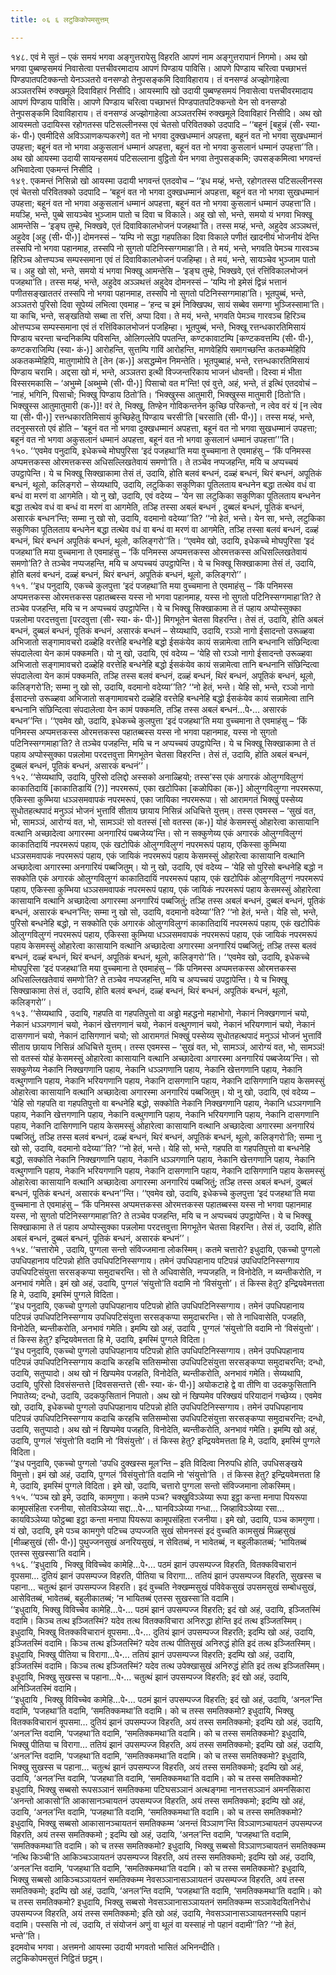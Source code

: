 ```yaml
---
title: ०६ ६ लटुकिकोपमसुत्तम्

---
```


१४८. एवं मे सुतं – एकं समयं भगवा अङ्गुत्तरापेसु विहरति आपणं नाम अङ्गुत्तरापानं निगमो। अथ खो भगवा पुब्बण्हसमयं निवासेत्वा पत्तचीवरमादाय आपणं पिण्डाय पाविसि। आपणे पिण्डाय चरित्वा पच्छाभत्तं पिण्डपातपटिक्कन्तो येनञ्ञतरो वनसण्डो तेनुपसङ्कमि दिवाविहाराय। तं वनसण्डं अज्झोगाहेत्वा अञ्ञतरस्मिं रुक्खमूले दिवाविहारं निसीदि। आयस्मापि खो उदायी पुब्बण्हसमयं निवासेत्वा पत्तचीवरमादाय आपणं पिण्डाय पाविसि। आपणे पिण्डाय चरित्वा पच्छाभत्तं पिण्डपातपटिक्कन्तो येन सो वनसण्डो तेनुपसङ्कमि दिवाविहाराय। तं वनसण्डं अज्झोगाहेत्वा अञ्ञतरस्मिं रुक्खमूले दिवाविहारं निसीदि। अथ खो आयस्मतो उदायिस्स रहोगतस्स पटिसल्लीनस्स एवं चेतसो परिवितक्को उदपादि – ‘‘बहूनं [बहुन्नं (सी॰ स्या॰ कं॰ पी॰) एवमीदिसे अविञ्ञाणकप्पकरणे] वत नो भगवा दुक्खधम्मानं अपहत्ता, बहूनं वत नो भगवा सुखधम्मानं उपहत्ता; बहूनं वत नो भगवा अकुसलानं धम्मानं अपहत्ता, बहूनं वत नो भगवा कुसलानं धम्मानं उपहत्ता’’ति। अथ खो आयस्मा उदायी सायन्हसमयं पटिसल्लाना वुट्ठितो येन भगवा तेनुपसङ्कमि; उपसङ्कमित्वा भगवन्तं अभिवादेत्वा एकमन्तं निसीदि ।  
१४९. एकमन्तं निसिन्नो खो आयस्मा उदायी भगवन्तं एतदवोच – ‘‘इध मय्हं, भन्ते, रहोगतस्स पटिसल्लीनस्स एवं चेतसो परिवितक्को उदपादि – ‘बहूनं वत नो भगवा दुक्खधम्मानं अपहत्ता, बहूनं वत नो भगवा सुखधम्मानं उपहत्ता; बहूनं वत नो भगवा अकुसलानं धम्मानं अपहत्ता, बहूनं वत नो भगवा कुसलानं धम्मानं उपहत्ता’ति। मयञ्हि, भन्ते, पुब्बे सायञ्चेव भुञ्जाम पातो च दिवा च विकाले। अहु खो सो, भन्ते, समयो यं भगवा भिक्खू आमन्तेसि – ‘इङ्घ तुम्हे, भिक्खवे, एतं दिवाविकालभोजनं पजहथा’ति। तस्स मय्हं, भन्ते, अहुदेव अञ्ञथत्तं, अहुदेव [अहु (सी॰ पी॰)] दोमनस्सं – ‘यम्पि नो सद्धा गहपतिका दिवा विकाले पणीतं खादनीयं भोजनीयं देन्ति तस्सपि नो भगवा पहानमाह, तस्सपि नो सुगतो पटिनिस्सग्गमाहा’ति। ते मयं, भन्ते, भगवति पेमञ्च गारवञ्च हिरिञ्च ओत्तप्पञ्च सम्पस्समाना एवं तं दिवाविकालभोजनं पजहिम्हा। ते मयं, भन्ते, सायञ्चेव भुञ्जाम पातो च। अहु खो सो, भन्ते, समयो यं भगवा भिक्खू आमन्तेसि – ‘इङ्घ तुम्हे, भिक्खवे, एतं रत्तिंविकालभोजनं पजहथा’ति। तस्स मय्हं, भन्ते, अहुदेव अञ्ञथत्तं अहुदेव दोमनस्सं – ‘यम्पि नो इमेसं द्विन्नं भत्तानं पणीतसङ्खाततरं तस्सपि नो भगवा पहानमाह, तस्सपि नो सुगतो पटिनिस्सग्गमाहा’ति। भूतपुब्बं, भन्ते, अञ्ञतरो पुरिसो दिवा सूपेय्यं लभित्वा एवमाह – ‘हन्द च इमं निक्खिपथ, सायं सब्बेव समग्गा भुञ्जिस्सामा’ति। या काचि, भन्ते, सङ्खतियो सब्बा ता रत्तिं, अप्पा दिवा। ते मयं, भन्ते, भगवति पेमञ्च गारवञ्च हिरिञ्च ओत्तप्पञ्च सम्पस्समाना एवं तं रत्तिंविकालभोजनं पजहिम्हा। भूतपुब्बं, भन्ते, भिक्खू रत्तन्धकारतिमिसायं पिण्डाय चरन्ता चन्दनिकम्पि पविसन्ति, ओलिगल्लेपि पपतन्ति, कण्टकावाटम्पि [कण्टकवत्तम्पि (सी॰ पी॰), कण्टकराजिम्पि (स्या॰ कं॰)] आरोहन्ति, सुत्तम्पि गाविं आरोहन्ति, माणवेहिपि समागच्छन्ति कतकम्मेहिपि अकतकम्मेहिपि, मातुगामोपि ते [तेन (क॰)] असद्धम्मेन निमन्तेति। भूतपुब्बाहं, भन्ते, रत्तन्धकारतिमिसायं पिण्डाय चरामि। अद्दसा खो मं, भन्ते, अञ्ञतरा इत्थी विज्जन्तरिकाय भाजनं धोवन्ती। दिस्वा मं भीता विस्सरमकासि – ‘अभुम्मे [अब्भुम्मे (सी॰ पी॰)] पिसाचो वत म’न्ति! एवं वुत्ते, अहं, भन्ते, तं इत्थिं एतदवोचं – ‘नाहं, भगिनि, पिसाचो; भिक्खु पिण्डाय ठितो’ति। ‘भिक्खुस्स आतुमारी, भिक्खुस्स मातुमारी [ठितो’ति। भिक्खुस्स आतुमातुमारी (क॰)]! वरं ते, भिक्खु, तिण्हेन गोविकन्तनेन कुच्छि परिकन्तो, न त्वेव वरं यं [न त्वेव या (सी॰ पी॰)] रत्तन्धकारतिमिसायं कुच्छिहेतु पिण्डाय चरसी’ति [चरसाति (सी॰ पी॰)]। तस्स मय्हं, भन्ते, तदनुस्सरतो एवं होति – ‘बहूनं वत नो भगवा दुक्खधम्मानं अपहत्ता, बहूनं वत नो भगवा सुखधम्मानं उपहत्ता; बहूनं वत नो भगवा अकुसलानं धम्मानं अपहत्ता, बहूनं वत नो भगवा कुसलानं धम्मानं उपहत्ता’’’ति।  
१५०. ‘‘एवमेव पनुदायि, इधेकच्चे मोघपुरिसा ‘इदं पजहथा’ति मया वुच्चमाना ते एवमाहंसु – ‘किं पनिमस्स अप्पमत्तकस्स ओरमत्तकस्स अधिसल्लिखतेवायं समणो’ति। ते तञ्चेव नप्पजहन्ति, मयि च अप्पच्चयं उपट्ठापेन्ति। ये च भिक्खू सिक्खाकामा तेसं तं, उदायि, होति बलवं बन्धनं, दळ्हं बन्धनं, थिरं बन्धनं, अपूतिकं बन्धनं, थूलो, कलिङ्गरो – सेय्यथापि, उदायि, लटुकिका सकुणिका पूतिलताय बन्धनेन बद्धा तत्थेव वधं वा बन्धं वा मरणं वा आगमेति। यो नु खो, उदायि, एवं वदेय्य – ‘येन सा लटुकिका सकुणिका पूतिलताय बन्धनेन बद्धा तत्थेव वधं वा बन्धं वा मरणं वा आगमेति, तञ्हि तस्सा अबलं बन्धनं , दुब्बलं बन्धनं, पूतिकं बन्धनं, असारकं बन्धन’न्ति; सम्मा नु खो सो, उदायि, वदमानो वदेय्या’’ति? ‘‘नो हेतं, भन्ते। येन सा, भन्ते, लटुकिका सकुणिका पूतिलताय बन्धनेन बद्धा तत्थेव वधं वा बन्धं वा मरणं वा आगमेति, तञ्हि तस्सा बलवं बन्धनं, दळ्हं बन्धनं, थिरं बन्धनं अपूतिकं बन्धनं, थूलो, कलिङ्गरो’’ति। ‘‘एवमेव खो, उदायि, इधेकच्चे मोघपुरिसा ‘इदं पजहथा’ति मया वुच्चमाना ते एवमाहंसु – ‘किं पनिमस्स अप्पमत्तकस्स ओरमत्तकस्स अधिसल्लिखतेवायं समणो’ति? ते तञ्चेव नप्पजहन्ति, मयि च अप्पच्चयं उपट्ठापेन्ति। ये च भिक्खू सिक्खाकामा तेसं तं, उदायि, होति बलवं बन्धनं, दळ्हं बन्धनं, थिरं बन्धनं, अपूतिकं बन्धनं, थूलो, कलिङ्गरो’’।  
१५१. ‘‘इध पनुदायि, एकच्चे कुलपुत्ता ‘इदं पजहथा’ति मया वुच्चमाना ते एवमाहंसु – ‘किं पनिमस्स अप्पमत्तकस्स ओरमत्तकस्स पहातब्बस्स यस्स नो भगवा पहानमाह, यस्स नो सुगतो पटिनिस्सग्गमाहा’ति? ते तञ्चेव पजहन्ति, मयि च न अप्पच्चयं उपट्ठापेन्ति। ये च भिक्खू सिक्खाकामा ते तं पहाय अप्पोस्सुक्का पन्नलोमा परदत्तवुत्ता [परदवुत्ता (सी॰ स्या॰ कं॰ पी॰)] मिगभूतेन चेतसा विहरन्ति। तेसं तं, उदायि, होति अबलं बन्धनं, दुब्बलं बन्धनं, पूतिकं बन्धनं, असारकं बन्धनं – सेय्यथापि, उदायि, रञ्ञो नागो ईसादन्तो उरूळ्हवा अभिजातो सङ्गामावचरो दळ्हेहि वरत्तेहि बन्धनेहि बद्धो ईसकंयेव कायं सन्नामेत्वा तानि बन्धनानि संछिन्दित्वा संपदालेत्वा येन कामं पक्कमति। यो नु खो, उदायि, एवं वदेय्य – ‘येहि सो रञ्ञो नागो ईसादन्तो उरूळ्हवा अभिजातो सङ्गामावचरो दळ्हेहि वरत्तेहि बन्धनेहि बद्धो ईसकंयेव कायं सन्नामेत्वा तानि बन्धनानि संछिन्दित्वा संपदालेत्वा येन कामं पक्कमति, तञ्हि तस्स बलवं बन्धनं, दळ्हं बन्धनं, थिरं बन्धनं, अपूतिकं बन्धनं, थूलो, कलिङ्गरो’ति; सम्मा नु खो सो, उदायि, वदमानो वदेय्या’’ति? ‘‘नो हेतं, भन्ते। येहि सो, भन्ते, रञ्ञो नागो ईसादन्तो उरूळ्हवा अभिजातो सङ्गामावचरो दळ्हेहि वरत्तेहि बन्धनेहि बद्धो ईसकंयेव कायं सन्नामेत्वा तानि बन्धनानि संछिन्दित्वा संपदालेत्वा येन कामं पक्कमति, तञ्हि तस्स अबलं बन्धनं…पे॰… असारकं बन्धन’’न्ति। ‘‘एवमेव खो, उदायि, इधेकच्चे कुलपुत्ता ‘इदं पजहथा’ति मया वुच्चमाना ते एवमाहंसु – ‘किं पनिमस्स अप्पमत्तकस्स ओरमत्तकस्स पहातब्बस्स यस्स नो भगवा पहानमाह, यस्स नो सुगतो पटिनिस्सग्गमाहा’ति? ते तञ्चेव पजहन्ति, मयि च न अप्पच्चयं उपट्ठापेन्ति। ये च भिक्खू सिक्खाकामा ते तं पहाय अप्पोस्सुक्का पन्नलोमा परदत्तवुत्ता मिगभूतेन चेतसा विहरन्ति। तेसं तं, उदायि, होति अबलं बन्धनं, दुब्बलं बन्धनं, पूतिकं बन्धनं, असारकं बन्धनं’’।  
१५२. ‘‘सेय्यथापि, उदायि, पुरिसो दलिद्दो अस्सको अनाळ्हियो; तस्स’स्स एकं अगारकं ओलुग्गविलुग्गं काकातिदायिं [काकातिडायिं (?)] नपरमरूपं, एका खटोपिका [कळोपिका (क॰)] ओलुग्गविलुग्गा नपरमरूपा, एकिस्सा कुम्भिया धञ्ञसमवापकं नपरमरूपं, एका जायिका नपरमरूपा। सो आरामगतं भिक्खुं पस्सेय्य सुधोतहत्थपादं मनुञ्ञं भोजनं भुत्ताविं सीताय छायाय निसिन्नं अधिचित्ते युत्तम्। तस्स एवमस्स – ‘सुखं वत, भो, सामञ्ञं, आरोग्यं वत, भो, सामञ्ञं! सो वतस्सं [सो वतस्स (क॰)] योहं केसमस्सुं ओहारेत्वा कासायानि वत्थानि अच्छादेत्वा अगारस्मा अनगारियं पब्बजेय्य’न्ति। सो न सक्कुणेय्य एकं अगारकं ओलुग्गविलुग्गं काकातिदायिं नपरमरूपं पहाय, एकं खटोपिकं ओलुग्गविलुग्गं नपरमरूपं पहाय, एकिस्सा कुम्भिया धञ्ञसमवापकं नपरमरूपं पहाय, एकं जायिकं नपरमरूपं पहाय केसमस्सुं ओहारेत्वा कासायानि वत्थानि अच्छादेत्वा अगारस्मा अनगारियं पब्बजितुम्। यो नु खो, उदायि, एवं वदेय्य – ‘येहि सो पुरिसो बन्धनेहि बद्धो न सक्कोति एकं अगारकं ओलुग्गविलुग्गं काकातिदायिं नपरमरूपं पहाय, एकं खटोपिकं ओलुग्गविलुग्गं नपरमरूपं पहाय, एकिस्सा कुम्भिया धञ्ञसमवापकं नपरमरूपं पहाय, एकं जायिकं नपरमरूपं पहाय केसमस्सुं ओहारेत्वा कासायानि वत्थानि अच्छादेत्वा अगारस्मा अनगारियं पब्बजितुं; तञ्हि तस्स अबलं बन्धनं, दुब्बलं बन्धनं, पूतिकं बन्धनं, असारकं बन्धन’न्ति; सम्मा नु खो सो, उदायि, वदमानो वदेय्या’’ति? ‘‘नो हेतं, भन्ते। येहि सो, भन्ते, पुरिसो बन्धनेहि बद्धो, न सक्कोति एकं अगारकं ओलुग्गविलुग्गं काकातिदायिं नपरमरूपं पहाय, एकं खटोपिकं ओलुग्गविलुग्गं नपरमरूपं पहाय, एकिस्सा कुम्भिया धञ्ञसमवापकं नपरमरूपं पहाय, एकं जायिकं नपरमरूपं पहाय केसमस्सुं ओहारेत्वा कासायानि वत्थानि अच्छादेत्वा अगारस्मा अनगारियं पब्बजितुं; तञ्हि तस्स बलवं बन्धनं, दळ्हं बन्धनं, थिरं बन्धनं, अपूतिकं बन्धनं, थूलो, कलिङ्गरो’’ति। ‘‘एवमेव खो, उदायि, इधेकच्चे मोघपुरिसा ‘इदं पजहथा’ति मया वुच्चमाना ते एवमाहंसु – ‘किं पनिमस्स अप्पमत्तकस्स ओरमत्तकस्स अधिसल्लिखतेवायं समणो’ति? ते तञ्चेव नप्पजहन्ति, मयि च अप्पच्चयं उपट्ठापेन्ति। ये च भिक्खू सिक्खाकामा तेसं तं, उदायि, होति बलवं बन्धनं, दळ्हं बन्धनं, थिरं बन्धनं, अपूतिकं बन्धनं, थूलो, कलिङ्गरो’’।  
१५३. ‘‘सेय्यथापि , उदायि, गहपति वा गहपतिपुत्तो वा अड्ढो महद्धनो महाभोगो, नेकानं निक्खगणानं चयो, नेकानं धञ्ञगणानं चयो, नेकानं खेत्तगणानं चयो, नेकानं वत्थुगणानं चयो, नेकानं भरियगणानं चयो, नेकानं दासगणानं चयो, नेकानं दासिगणानं चयो; सो आरामगतं भिक्खुं पस्सेय्य सुधोतहत्थपादं मनुञ्ञं भोजनं भुत्ताविं सीताय छायाय निसिन्नं अधिचित्ते युत्तम्। तस्स एवमस्स – ‘सुखं वत, भो, सामञ्ञं, आरोग्यं वत, भो, सामञ्ञं! सो वतस्सं योहं केसमस्सुं ओहारेत्वा कासायानि वत्थानि अच्छादेत्वा अगारस्मा अनगारियं पब्बजेय्य’न्ति। सो सक्कुणेय्य नेकानि निक्खगणानि पहाय, नेकानि धञ्ञगणानि पहाय, नेकानि खेत्तगणानि पहाय, नेकानि वत्थुगणानि पहाय, नेकानि भरियगणानि पहाय, नेकानि दासगणानि पहाय, नेकानि दासिगणानि पहाय केसमस्सुं ओहारेत्वा कासायानि वत्थानि अच्छादेत्वा अगारस्मा अनगारियं पब्बजितुम्। यो नु खो, उदायि, एवं वदेय्य – ‘येहि सो गहपति वा गहपतिपुत्तो वा बन्धनेहि बद्धो, सक्कोति नेकानि निक्खगणानि पहाय, नेकानि धञ्ञगणानि पहाय, नेकानि खेत्तगणानि पहाय, नेकानि वत्थुगणानि पहाय, नेकानि भरियगणानि पहाय, नेकानि दासगणानि पहाय, नेकानि दासिगणानि पहाय केसमस्सुं ओहारेत्वा कासायानि वत्थानि अच्छादेत्वा अगारस्मा अनगारियं पब्बजितुं, तञ्हि तस्स बलवं बन्धनं, दळ्हं बन्धनं, थिरं बन्धनं, अपूतिकं बन्धनं, थूलो, कलिङ्गरो’ति; सम्मा नु खो सो, उदायि, वदमानो वदेय्या’’ति? ‘‘नो हेतं, भन्ते। येहि सो, भन्ते, गहपति वा गहपतिपुत्तो वा बन्धनेहि बद्धो, सक्कोति नेकानि निक्खगणानि पहाय, नेकानि धञ्ञगणानि पहाय, नेकानि खेत्तगणानि पहाय, नेकानि वत्थुगणानि पहाय, नेकानि भरियगणानि पहाय, नेकानि दासगणानि पहाय, नेकानि दासिगणानि पहाय केसमस्सुं ओहारेत्वा कासायानि वत्थानि अच्छादेत्वा अगारस्मा अनगारियं पब्बजितुं; तञ्हि तस्स अबलं बन्धनं, दुब्बलं बन्धनं, पूतिकं बन्धनं, असारकं बन्धन’’न्ति। ‘‘एवमेव खो, उदायि, इधेकच्चे कुलपुत्ता ‘इदं पजहथा’ति मया वुच्चमाना ते एवमाहंसु – ‘किं पनिमस्स अप्पमत्तकस्स ओरमत्तकस्स पहातब्बस्स यस्स नो भगवा पहानमाह यस्स, नो सुगतो पटिनिस्सग्गमाहा’ति? ते तञ्चेव पजहन्ति, मयि च न अप्पच्चयं उपट्ठापेन्ति। ये च भिक्खू सिक्खाकामा ते तं पहाय अप्पोस्सुक्का पन्नलोमा परदत्तवुत्ता मिगभूतेन चेतसा विहरन्ति। तेसं तं, उदायि, होति अबलं बन्धनं, दुब्बलं बन्धनं, पूतिकं बन्धनं, असारकं बन्धनं’’।  
१५४. ‘‘चत्तारोमे , उदायि, पुग्गला सन्तो संविज्जमाना लोकस्मिम्। कतमे चत्तारो? इधुदायि, एकच्चो पुग्गलो उपधिपहानाय पटिपन्नो होति उपधिपटिनिस्सग्गाय। तमेनं उपधिपहानाय पटिपन्नं उपधिपटिनिस्सग्गाय उपधिपटिसंयुत्ता सरसङ्कप्पा समुदाचरन्ति। सो ते अधिवासेति, नप्पजहति, न विनोदेति, न ब्यन्तीकरोति, न अनभावं गमेति। इमं खो अहं, उदायि, पुग्गलं ‘संयुत्तो’ति वदामि नो ‘विसंयुत्तो’। तं किस्स हेतु? इन्द्रियवेमत्तता हि मे, उदायि, इमस्मिं पुग्गले विदिता।  
‘‘इध पनुदायि, एकच्चो पुग्गलो उपधिपहानाय पटिपन्नो होति उपधिपटिनिस्सग्गाय। तमेनं उपधिपहानाय पटिपन्नं उपधिपटिनिस्सग्गाय उपधिपटिसंयुत्ता सरसङ्कप्पा समुदाचरन्ति। सो ते नाधिवासेति, पजहति, विनोदेति, ब्यन्तीकरोति, अनभावं गमेति। इमम्पि खो अहं, उदायि , पुग्गलं ‘संयुत्तो’ति वदामि नो ‘विसंयुत्तो’। तं किस्स हेतु? इन्द्रियवेमत्तता हि मे, उदायि, इमस्मिं पुग्गले विदिता।  
‘‘इध पनुदायि, एकच्चो पुग्गलो उपधिपहानाय पटिपन्नो होति उपधिपटिनिस्सग्गाय। तमेनं उपधिपहानाय पटिपन्नं उपधिपटिनिस्सग्गाय कदाचि करहचि सतिसम्मोसा उपधिपटिसंयुत्ता सरसङ्कप्पा समुदाचरन्ति; दन्धो, उदायि, सतुप्पादो। अथ खो नं खिप्पमेव पजहति, विनोदेति, ब्यन्तीकरोति, अनभावं गमेति। सेय्यथापि, उदायि, पुरिसो दिवसंसन्तत्ते [दिवससन्तत्ते (सी॰ स्या॰ कं॰ पी॰)] अयोकटाहे द्वे वा तीणि वा उदकफुसितानि निपातेय्य; दन्धो, उदायि, उदकफुसितानं निपातो। अथ खो नं खिप्पमेव परिक्खयं परियादानं गच्छेय्य। एवमेव खो, उदायि, इधेकच्चो पुग्गलो उपधिपहानाय पटिपन्नो होति उपधिपटिनिस्सग्गाय। तमेनं उपधिपहानाय पटिपन्नं उपधिपटिनिस्सग्गाय कदाचि करहचि सतिसम्मोसा उपधिपटिसंयुत्ता सरसङ्कप्पा समुदाचरन्ति; दन्धो, उदायि, सतुप्पादो। अथ खो नं खिप्पमेव पजहति, विनोदेति, ब्यन्तीकरोति, अनभावं गमेति। इमम्पि खो अहं, उदायि, पुग्गलं ‘संयुत्तो’ति वदामि नो ‘विसंयुत्तो’। तं किस्स हेतु? इन्द्रियवेमत्तता हि मे, उदायि, इमस्मिं पुग्गले विदिता।  
‘‘इध पनुदायि, एकच्चो पुग्गलो ‘उपधि दुक्खस्स मूल’न्ति – इति विदित्वा निरुपधि होति, उपधिसङ्खये विमुत्तो। इमं खो अहं, उदायि, पुग्गलं ‘विसंयुत्तो’ति वदामि नो ‘संयुत्तो’ति । तं किस्स हेतु? इन्द्रियवेमत्तता हि मे, उदायि, इमस्मिं पुग्गले विदिता। इमे खो, उदायि, चत्तारो पुग्गला सन्तो संविज्जमाना लोकस्मिम्।  
१५५. ‘‘पञ्च खो इमे, उदायि, कामगुणा। कतमे पञ्च? चक्खुविञ्ञेय्या रूपा इट्ठा कन्ता मनापा पियरूपा कामूपसंहिता रजनीया, सोतविञ्ञेय्या सद्दा…पे॰… घानविञ्ञेय्या गन्धा… जिव्हाविञ्ञेय्या रसा… कायविञ्ञेय्या फोट्ठब्बा इट्ठा कन्ता मनापा पियरूपा कामूपसंहिता रजनीया। इमे खो, उदायि, पञ्च कामगुणा। यं खो, उदायि, इमे पञ्च कामगुणे पटिच्च उप्पज्जति सुखं सोमनस्सं इदं वुच्चति कामसुखं मिळ्हसुखं [मीळ्हसुखं (सी॰ पी॰)] पुथुज्जनसुखं अनरियसुखं, न सेवितब्बं, न भावेतब्बं, न बहुलीकातब्बं; ‘भायितब्बं एतस्स सुखस्सा’ति वदामि।  
१५६. ‘‘इधुदायि , भिक्खु विविच्चेव कामेहि…पे॰… पठमं झानं उपसम्पज्ज विहरति, वितक्कविचारानं वूपसमा… दुतियं झानं उपसम्पज्ज विहरति, पीतिया च विरागा… ततियं झानं उपसम्पज्ज विहरति, सुखस्स च पहाना… चतुत्थं झानं उपसम्पज्ज विहरति। इदं वुच्चति नेक्खम्मसुखं पविवेकसुखं उपसमसुखं सम्बोधसुखं, आसेवितब्बं, भावेतब्बं, बहुलीकातब्बं; ‘न भायितब्बं एतस्स सुखस्सा’ति वदामि।  
‘‘इधुदायि, भिक्खु विविच्चेव कामेहि…पे॰… पठमं झानं उपसम्पज्ज विहरति; इदं खो अहं, उदायि, इञ्जितस्मिं वदामि। किञ्च तत्थ इञ्जितस्मिं? यदेव तत्थ वितक्कविचारा अनिरुद्धा होन्ति इदं तत्थ इञ्जितस्मिम्। इधुदायि, भिक्खु वितक्कविचारानं वूपसमा…पे॰… दुतियं झानं उपसम्पज्ज विहरति; इदम्पि खो अहं, उदायि, इञ्जितस्मिं वदामि। किञ्च तत्थ इञ्जितस्मिं? यदेव तत्थ पीतिसुखं अनिरुद्धं होति इदं तत्थ इञ्जितस्मिम्। इधुदायि, भिक्खु पीतिया च विरागा…पे॰… ततियं झानं उपसम्पज्ज विहरति; इदम्पि खो अहं, उदायि, इञ्जितस्मिं वदामि। किञ्च तत्थ इञ्जितस्मिं? यदेव तत्थ उपेक्खासुखं अनिरुद्धं होति इदं तत्थ इञ्जितस्मिम्। इधुदायि, भिक्खु सुखस्स च पहाना…पे॰… चतुत्थं झानं उपसम्पज्ज विहरति; इदं खो अहं, उदायि, अनिञ्जितस्मिं वदामि।  
‘‘इधुदायि , भिक्खु विविच्चेव कामेहि…पे॰… पठमं झानं उपसम्पज्ज विहरति; इदं खो अहं, उदायि, ‘अनल’न्ति वदामि, ‘पजहथा’ति वदामि, ‘समतिक्कमथा’ति वदामि। को च तस्स समतिक्कमो? इधुदायि, भिक्खु वितक्कविचारानं वूपसमा… दुतियं झानं उपसम्पज्ज विहरति, अयं तस्स समतिक्कमो; इदम्पि खो अहं, उदायि, ‘अनल’न्ति वदामि, ‘पजहथा’ति वदामि, ‘समतिक्कमथा’ति वदामि। को च तस्स समतिक्कमो? इधुदायि, भिक्खु पीतिया च विरागा… ततियं झानं उपसम्पज्ज विहरति, अयं तस्स समतिक्कमो; इदम्पि खो अहं, उदायि, ‘अनल’न्ति वदामि, ‘पजहथा’ति वदामि, ‘समतिक्कमथा’ति वदामि। को च तस्स समतिक्कमो? इधुदायि, भिक्खु सुखस्स च पहाना… चतुत्थं झानं उपसम्पज्ज विहरति, अयं तस्स समतिक्कमो; इदम्पि खो अहं, उदायि, ‘अनल’न्ति वदामि, ‘पजहथा’ति वदामि, ‘समतिक्कमथा’ति वदामि। को च तस्स समतिक्कमो? इधुदायि, भिक्खु सब्बसो रूपसञ्ञानं समतिक्कमा पटिघसञ्ञानं अत्थङ्गमा नानत्तसञ्ञानं अमनसिकारा ‘अनन्तो आकासो’ति आकासानञ्चायतनं उपसम्पज्ज विहरति, अयं तस्स समतिक्कमो; इदम्पि खो अहं, उदायि, ‘अनल’न्ति वदामि, ‘पजहथा’ति वदामि, ‘समतिक्कमथा’ति वदामि। को च तस्स समतिक्कमो? इधुदायि, भिक्खु सब्बसो आकासानञ्चायतनं समतिक्कम्म ‘अनन्तं विञ्ञाण’न्ति विञ्ञाणञ्चायतनं उपसम्पज्ज विहरति, अयं तस्स समतिक्कमो ; इदम्पि खो अहं, उदायि, ‘अनल’न्ति वदामि, ‘पजहथा’ति वदामि, ‘समतिक्कमथा’ति वदामि। को च तस्स समतिक्कमो? इधुदायि, भिक्खु सब्बसो विञ्ञाणञ्चायतनं समतिक्कम्म ‘नत्थि किञ्ची’ति आकिञ्चञ्ञायतनं उपसम्पज्ज विहरति, अयं तस्स समतिक्कमो; इदम्पि खो अहं, उदायि, ‘अनल’न्ति वदामि, ‘पजहथा’ति वदामि, ‘समतिक्कमथा’ति वदामि। को च तस्स समतिक्कमो? इधुदायि, भिक्खु सब्बसो आकिञ्चञ्ञायतनं समतिक्कम्म नेवसञ्ञानासञ्ञायतनं उपसम्पज्ज विहरति, अयं तस्स समतिक्कमो; इदम्पि खो अहं, उदायि, ‘अनल’न्ति वदामि, ‘पजहथा’ति वदामि, ‘समतिक्कमथा’ति वदामि। को च तस्स समतिक्कमो? इधुदायि, भिक्खु सब्बसो नेवसञ्ञानासञ्ञायतनं समतिक्कम्म सञ्ञावेदयितनिरोधं उपसम्पज्ज विहरति, अयं तस्स समतिक्कमो; इति खो अहं, उदायि, नेवसञ्ञानासञ्ञायतनस्सपि पहानं वदामि। पस्ससि नो त्वं, उदायि, तं संयोजनं अणुं वा थूलं वा यस्साहं नो पहानं वदामी’’ति? ‘‘नो हेतं, भन्ते’’ति।  
इदमवोच भगवा। अत्तमनो आयस्मा उदायी भगवतो भासितं अभिनन्दीति।  
लटुकिकोपमसुत्तं निट्ठितं छट्ठम्।  

